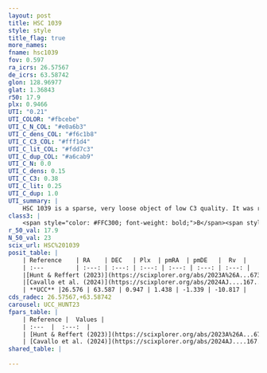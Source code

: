 ```yaml
---
layout: post
title: HSC 1039
style: style
title_flag: true
more_names: 
fname: hsc1039
fov: 0.597
ra_icrs: 26.57567
de_icrs: 63.58742
glon: 128.96977
glat: 1.36843
r50: 17.9
plx: 0.9466
UTI: "0.21"
UTI_COLOR: "#fbcebe"
UTI_C_N_COL: "#e0a6b3"
UTI_C_dens_COL: "#f6c1b8"
UTI_C_C3_COL: "#fff1d4"
UTI_C_lit_COL: "#fdd7c3"
UTI_C_dup_COL: "#a6cab9"
UTI_C_N: 0.0
UTI_C_dens: 0.15
UTI_C_C3: 0.38
UTI_C_lit: 0.25
UTI_C_dup: 1.0
UTI_summary: |
    HSC 1039 is a sparse, very loose object of low C3 quality. It was recently reported in the literature.<br><br><span style="color: #99180f; font-weight: bold;">Warning: </span>contains less than 25 stars with <i>P>0.5</i> estimated.
class3: |
    <span style="color: #FFC300; font-weight: bold;">B</span><span style="color: red; font-weight: bold;">C</span>
r_50_val: 17.9
N_50_val: 23
scix_url: HSC%201039
posit_table: |
    | Reference    | RA    | DEC   | Plx  | pmRA  | pmDE   |  Rv  |
    | :---         | :---: | :---: | :---: | :---: | :---: | :---: |
    |[Hunt & Reffert (2023)](https://scixplorer.org/abs/2023A%26A...673A.114H) | 26.637 | 63.587 | 0.95 | 1.434 | -1.297 | -4.534 |
    |[Cavallo et al. (2024)](https://scixplorer.org/abs/2024AJ....167...12C) | 26.224 | 63.69 | 0.953 | -- | -- | -- |
    | **UCC** |26.576 | 63.587 | 0.947 | 1.438 | -1.339 | -10.817 | 
cds_radec: 26.57567,+63.58742
carousel: UCC_HUNT23
fpars_table: |
    | Reference |  Values |
    | :---  |  :---:  |
    | [Hunt & Reffert (2023)](https://scixplorer.org/abs/2023A%26A...673A.114H) | `AV50=1.943, diffAV50=0.948, MOD50=10.018, logAge50=7.94` |
    | [Cavallo et al. (2024)](https://scixplorer.org/abs/2024AJ....167...12C) | `AV50=2.01, dMod50=10.22, logAge50=8.02, [Fe/H]50=0.21` |
shared_table: |
    
---
```

